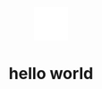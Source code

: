 <p align="center">
  <a href="https://github.com/takagiyuuki">
    <img alt="Github" src="./github-mark/github-mark/github-mark-white.svg" width="60" />
  </a>
</p>
<h1 align="center">
  hello world
</h1>
